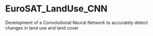 # EuroSAT_LandUse_CNN
Development of a Convolutional Neural Network to accurately detect changes in land use and land cover
